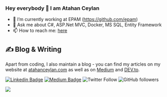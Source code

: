 ### Hey everybody 👋 I am Atahan Ceylan

- 🔭 I’m currently working at EPAM (https://github.com/epam)
- 💬 Ask me about C#, ASP.Net MVC, Docker, MS SQL, Entity Framework
- 📫 How to reach me: [here](mailto:atahanceylan@gmail.com)

## &#x270d; Blog & Writing

Apart from coding, I also maintain a blog - you can find my articles on my website at [atahanceylan.com](https://atahanceylan.com/) as well as on [Medium](https://medium.com/@atahan_ceylan) and [DEV.to](https://dev.to/atahanceylan).

[![Linkedin Badge](https://img.shields.io/badge/-Linkedin-blue?style=flat&logo=Linkedin&logoColor=white&link=https://www.linkedin.com/in/atahanceylan/)](https://www.linkedin.com/in/atahanceylan/) [![Medium Badge](https://img.shields.io/badge/-Medium-black?style=flat&logo=Medium&logoColor=white&link=https://medium.com/@atahan_ceylan)](https://medium.com/@atahan_ceylan) 
![Twitter Follow](https://img.shields.io/twitter/follow/atahancoder?style=social)
![GitHub followers](https://img.shields.io/github/followers/atahanceylan?style=social)

<img align="center" src="https://github-readme-stats.vercel.app/api/?username=atahanceylan&theme=dark" />
